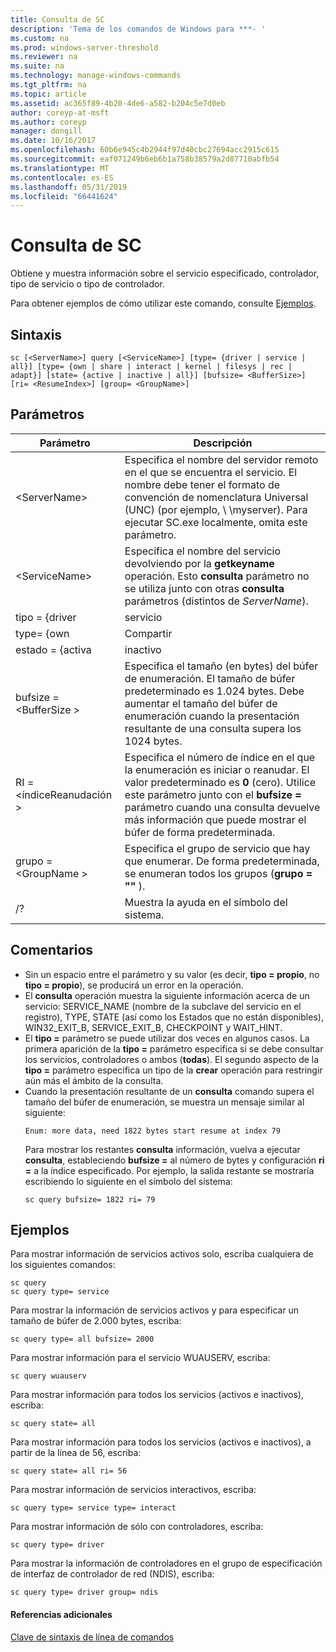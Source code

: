 ```yaml
---
title: Consulta de SC
description: 'Tema de los comandos de Windows para ***- '
ms.custom: na
ms.prod: windows-server-threshold
ms.reviewer: na
ms.suite: na
ms.technology: manage-windows-commands
ms.tgt_pltfrm: na
ms.topic: article
ms.assetid: ac365f89-4b20-4de6-a582-b204c5e7d0eb
author: coreyp-at-msft
ms.author: coreyp
manager: dongill
ms.date: 10/16/2017
ms.openlocfilehash: 60b6e945c4b2944f97d40cbc27694acc2915c615
ms.sourcegitcommit: eaf071249b6eb6b1a758b38579a2d87710abfb54
ms.translationtype: MT
ms.contentlocale: es-ES
ms.lasthandoff: 05/31/2019
ms.locfileid: "66441624"
---
```

# <a name="sc-query"></a>Consulta de SC



Obtiene y muestra información sobre el servicio especificado, controlador, tipo de servicio o tipo de controlador.

Para obtener ejemplos de cómo utilizar este comando, consulte [Ejemplos](#BKMK_examples).

## <a name="syntax"></a>Sintaxis

```
sc [<ServerName>] query [<ServiceName>] [type= {driver | service | all}] [type= {own | share | interact | kernel | filesys | rec | adapt}] [state= {active | inactive | all}] [bufsize= <BufferSize>] [ri= <ResumeIndex>] [group= <GroupName>]
```

## <a name="parameters"></a>Parámetros

|       Parámetro        |                                                                                                                          Descripción                                                                                                                          |
|------------------------|---------------------------------------------------------------------------------------------------------------------------------------------------------------------------------------------------------------------------------------------------------------|
|     \<ServerName>      |                       Especifica el nombre del servidor remoto en el que se encuentra el servicio. El nombre debe tener el formato de convención de nomenclatura Universal (UNC) (por ejemplo, \\ \\myserver). Para ejecutar SC.exe localmente, omita este parámetro.                        |
|     \<ServiceName>     |                                      Especifica el nombre del servicio devolviendo por la **getkeyname** operación. Esto **consulta** parámetro no se utiliza junto con otras **consulta** parámetros (distintos de *ServerName*).                                      |
|     tipo = {driver      |                                                                                                                            servicio                                                                                                                            |
|       type= {own       |                                                                                                                             Compartir                                                                                                                             |
|     estado = {activa     |                                                                                                                           inactivo                                                                                                                            |
| bufsize = \<BufferSize > |                     Especifica el tamaño (en bytes) del búfer de enumeración. El tamaño de búfer predeterminado es 1.024 bytes. Debe aumentar el tamaño del búfer de enumeración cuando la presentación resultante de una consulta supera los 1024 bytes.                      |
|   RI = \<índiceReanudación >   | Especifica el número de índice en el que la enumeración es iniciar o reanudar. El valor predeterminado es **0** (cero). Utilice este parámetro junto con el **bufsize =** parámetro cuando una consulta devuelve más información que puede mostrar el búfer de forma predeterminada. |
|  grupo = \<GroupName >   |                                                                             Especifica el grupo de servicio que hay que enumerar. De forma predeterminada, se enumeran todos los grupos (**grupo = ""** ).                                                                              |
|           /?           |                                                                                                             Muestra la ayuda en el símbolo del sistema.                                                                                                              |

## <a name="remarks"></a>Comentarios

- Sin un espacio entre el parámetro y su valor (es decir, **tipo = propio**, no **tipo = propio**), se producirá un error en la operación.
- El **consulta** operación muestra la siguiente información acerca de un servicio: SERVICE_NAME (nombre de la subclave del servicio en el registro), TYPE, STATE (así como los Estados que no están disponibles), WIN32_EXIT_B, SERVICE_EXIT_B, CHECKPOINT y WAIT_HINT.
- El **tipo =** parámetro se puede utilizar dos veces en algunos casos. La primera aparición de la **tipo =** parámetro especifica si se debe consultar los servicios, controladores o ambos (**todas**). El segundo aspecto de la **tipo =** parámetro especifica un tipo de la **crear** operación para restringir aún más el ámbito de la consulta.
- Cuando la presentación resultante de un **consulta** comando supera el tamaño del búfer de enumeración, se muestra un mensaje similar al siguiente:  
  ```
  Enum: more data, need 1822 bytes start resume at index 79
  ```  
  Para mostrar los restantes **consulta** información, vuelva a ejecutar **consulta**, estableciendo **bufsize =** al número de bytes y configuración **ri =** a la índice especificado. Por ejemplo, la salida restante se mostraría escribiendo lo siguiente en el símbolo del sistema:  
  ```
  sc query bufsize= 1822 ri= 79
  ```

## <a name="BKMK_examples"></a>Ejemplos

Para mostrar información de servicios activos solo, escriba cualquiera de los siguientes comandos:
```
sc query
sc query type= service
```
Para mostrar la información de servicios activos y para especificar un tamaño de búfer de 2.000 bytes, escriba:
```
sc query type= all bufsize= 2000
```
Para mostrar información para el servicio WUAUSERV, escriba:
```
sc query wuauserv
```
Para mostrar información para todos los servicios (activos e inactivos), escriba:
```
sc query state= all
```
Para mostrar información para todos los servicios (activos e inactivos), a partir de la línea de 56, escriba:
```
sc query state= all ri= 56
```
Para mostrar información de servicios interactivos, escriba:
```
sc query type= service type= interact
```
Para mostrar información de sólo con controladores, escriba:
```
sc query type= driver
```
Para mostrar la información de controladores en el grupo de especificación de interfaz de controlador de red (NDIS), escriba:
```
sc query type= driver group= ndis
```

#### <a name="additional-references"></a>Referencias adicionales

[Clave de sintaxis de línea de comandos](command-line-syntax-key.md)